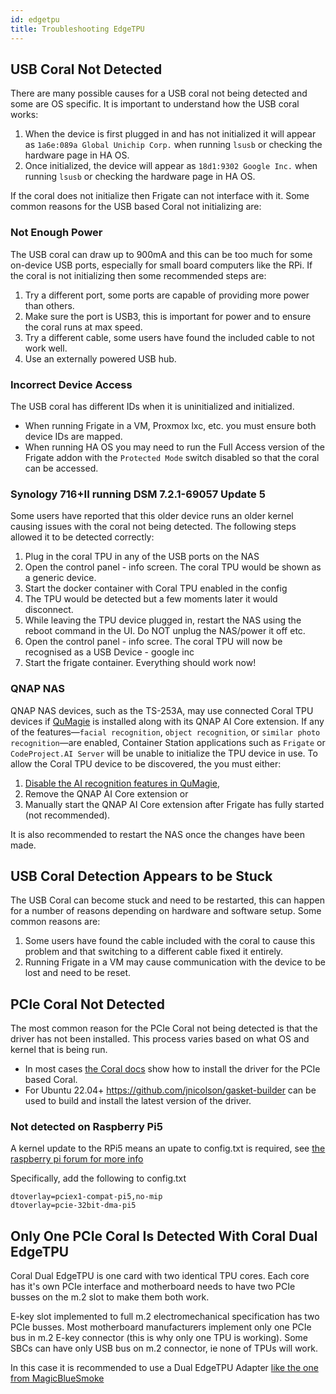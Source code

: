```yaml
---
id: edgetpu
title: Troubleshooting EdgeTPU
---
```


## USB Coral Not Detected

There are many possible causes for a USB coral not being detected and some are OS specific. It is important to understand how the USB coral works:

1. When the device is first plugged in and has not initialized it will appear as `1a6e:089a Global Unichip Corp.` when running `lsusb` or checking the hardware page in HA OS.
2. Once initialized, the device will appear as `18d1:9302 Google Inc.` when running `lsusb` or checking the hardware page in HA OS.

If the coral does not initialize then Frigate can not interface with it. Some common reasons for the USB based Coral not initializing are:

### Not Enough Power

The USB coral can draw up to 900mA and this can be too much for some on-device USB ports, especially for small board computers like the RPi. If the coral is not initializing then some recommended steps are:

1. Try a different port, some ports are capable of providing more power than others.
2. Make sure the port is USB3, this is important for power and to ensure the coral runs at max speed.
3. Try a different cable, some users have found the included cable to not work well.
4. Use an externally powered USB hub.

### Incorrect Device Access

The USB coral has different IDs when it is uninitialized and initialized.

- When running Frigate in a VM, Proxmox lxc, etc. you must ensure both device IDs are mapped.
- When running HA OS you may need to run the Full Access version of the Frigate addon with the `Protected Mode` switch disabled so that the coral can be accessed.

### Synology 716+II running DSM 7.2.1-69057 Update 5

Some users have reported that this older device runs an older kernel causing issues with the coral not being detected. The following steps allowed it to be detected correctly:

1. Plug in the coral TPU in any of the USB ports on the NAS
2. Open the control panel - info screen. The coral TPU would be shown as a generic device.
3. Start the docker container with Coral TPU enabled in the config
4. The TPU would be detected but a few moments later it would disconnect.
5. While leaving the TPU device plugged in, restart the NAS using the reboot command in the UI. Do NOT unplug the NAS/power it off etc.
6. Open the control panel - info scree. The coral TPU will now be recognised as a USB Device - google inc
7. Start the frigate container. Everything should work now!

### QNAP NAS

QNAP NAS devices, such as the TS-253A, may use connected Coral TPU devices if [QuMagie](https://www.qnap.com/en/software/qumagie) is installed along with its QNAP AI Core extension. If any of the features—`facial recognition`, `object recognition`, or `similar photo recognition`—are enabled, Container Station applications such as `Frigate` or `CodeProject.AI Server` will be unable to initialize the TPU device in use.
To allow the Coral TPU device to be discovered, the you must either:

1. [Disable the AI recognition features in QuMagie](https://docs.qnap.com/application/qumagie/2.x/en-us/configuring-qnap-ai-core-settings-FB13CE03.html),
2. Remove the QNAP AI Core extension or
3. Manually start the QNAP AI Core extension after Frigate has fully started (not recommended).

It is also recommended to restart the NAS once the changes have been made.

## USB Coral Detection Appears to be Stuck

The USB Coral can become stuck and need to be restarted, this can happen for a number of reasons depending on hardware and software setup. Some common reasons are:

1. Some users have found the cable included with the coral to cause this problem and that switching to a different cable fixed it entirely.
2. Running Frigate in a VM may cause communication with the device to be lost and need to be reset.

## PCIe Coral Not Detected

The most common reason for the PCIe Coral not being detected is that the driver has not been installed. This process varies based on what OS and kernel that is being run. 

- In most cases [the Coral docs](https://coral.ai/docs/m2/get-started/#2-install-the-pcie-driver-and-edge-tpu-runtime) show how to install the driver for the PCIe based Coral.
- For Ubuntu 22.04+ https://github.com/jnicolson/gasket-builder can be used to build and install the latest version of the driver.

### Not detected on Raspberry Pi5

A kernel update to the RPi5 means an upate to config.txt is required, see [the raspberry pi forum for more info](https://forums.raspberrypi.com/viewtopic.php?t=363682&sid=cb59b026a412f0dc041595951273a9ca&start=25)

Specifically, add the following to config.txt

```
dtoverlay=pciex1-compat-pi5,no-mip
dtoverlay=pcie-32bit-dma-pi5
```

## Only One PCIe Coral Is Detected With Coral Dual EdgeTPU

Coral Dual EdgeTPU is one card with two identical TPU cores. Each core has it's own PCIe interface and motherboard needs to have two PCIe busses on the m.2 slot to make them both work.

E-key slot implemented to full m.2 electromechanical specification has two PCIe busses. Most motherboard manufacturers implement only one PCIe bus in m.2 E-key connector (this is why only one TPU is working). Some SBCs can have only USB bus on m.2 connector, ie none of TPUs will work.

In this case it is recommended to use a Dual EdgeTPU Adapter [like the one from MagicBlueSmoke](https://github.com/magic-blue-smoke/Dual-Edge-TPU-Adapter)
